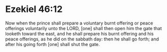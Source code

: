 # Ezekiel 46:12

Now when the prince shall prepare a voluntary burnt offering or peace offerings voluntarily unto the LORD, [one] shall then open him the gate that looketh toward the east, and he shall prepare his burnt offering and his peace offerings, as he did on the sabbath day: then he shall go forth; and after his going forth [one] shall shut the gate.